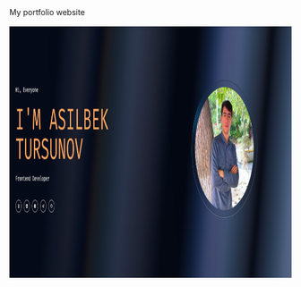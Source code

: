 <div>
   <span>
        My portfolio website
   </span>
<br/>
<br/> 
   <img width='100%' height='450px' src="/public/website.png"  />
</div>
 
